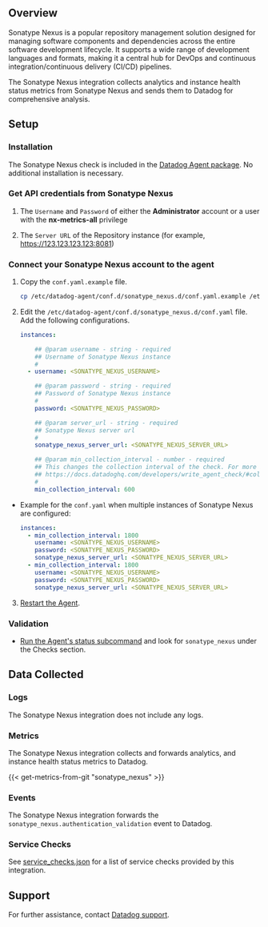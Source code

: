 ## Overview

Sonatype Nexus is a popular repository management solution designed for managing software components and dependencies across the entire software development lifecycle. It supports a wide range of development languages and formats, making it a central hub for DevOps and continuous integration/continuous delivery (CI/CD) pipelines.

The Sonatype Nexus integration collects analytics and instance health status metrics from Sonatype Nexus and sends them to Datadog for comprehensive analysis.

## Setup

### Installation

The Sonatype Nexus check is included in the [Datadog Agent package][1]. No additional installation is necessary.

### Get API credentials from Sonatype Nexus

1. The `Username` and `Password` of either the **Administrator** account or a user with the **nx-metrics-all** privilege

2. The `Server URL` of the Repository instance (for example, https://123.123.123.123:8081)

### Connect your Sonatype Nexus account to the agent

1. Copy the `conf.yaml.example` file.

   ```sh
   cp /etc/datadog-agent/conf.d/sonatype_nexus.d/conf.yaml.example /etc/datadog-agent/conf.d/sonatype_nexus.d/conf.yaml
   ```

2. Edit the `/etc/datadog-agent/conf.d/sonatype_nexus.d/conf.yaml` file. Add the following configurations.

    ```yaml
    instances:

        ## @param username - string - required
        ## Username of Sonatype Nexus instance
        #
      - username: <SONATYPE_NEXUS_USERNAME>

        ## @param password - string - required
        ## Password of Sonatype Nexus instance
        #
        password: <SONATYPE_NEXUS_PASSWORD>

        ## @param server_url - string - required
        ## Sonatype Nexus server url
        #
        sonatype_nexus_server_url: <SONATYPE_NEXUS_SERVER_URL>

        ## @param min_collection_interval - number - required
        ## This changes the collection interval of the check. For more information, see:
        ## https://docs.datadoghq.com/developers/write_agent_check/#collection-interval
        #
        min_collection_interval: 600
    ```
* Example for the `conf.yaml` when multiple instances of Sonatype Nexus are configured:

    ```yaml
    instances:
      - min_collection_interval: 1800
        username: <SONATYPE_NEXUS_USERNAME>
        password: <SONATYPE_NEXUS_PASSWORD>
        sonatype_nexus_server_url: <SONATYPE_NEXUS_SERVER_URL>
      - min_collection_interval: 1800
        username: <SONATYPE_NEXUS_USERNAME>
        password: <SONATYPE_NEXUS_PASSWORD>
        sonatype_nexus_server_url: <SONATYPE_NEXUS_SERVER_URL>
    ```

3. [Restart the Agent][2].

### Validation

- [Run the Agent's status subcommand][3] and look for `sonatype_nexus` under the Checks section.

## Data Collected

### Logs
The Sonatype Nexus integration does not include any logs.

### Metrics

The Sonatype Nexus integration collects and forwards analytics, and instance health status metrics to Datadog.

{{< get-metrics-from-git "sonatype_nexus" >}}

### Events

The Sonatype Nexus integration forwards the `sonatype_nexus.authentication_validation` event to Datadog.

### Service Checks

See [service_checks.json][6] for a list of service checks provided by this integration.

## Support

For further assistance, contact [Datadog support][4].


[1]: https://app.datadoghq.com/account/settings/agent/latest
[2]: https://docs.datadoghq.com/agent/guide/agent-commands/?tab=agentv6v7#start-stop-and-restart-the-agent
[3]: https://docs.datadoghq.com/agent/guide/agent-commands/#agent-status-and-information
[4]: https://docs.datadoghq.com/help/
[6]: https://github.com/DataDog/integrations-core/blob/master/sonatype_nexus/assets/service_checks.json